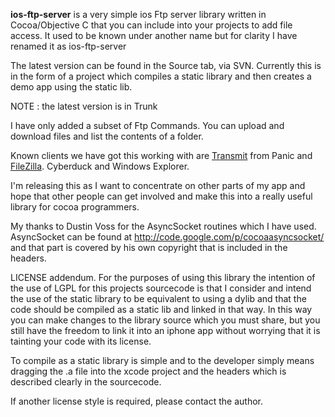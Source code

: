 **ios-ftp-server** is a very simple ios Ftp server library written in Cocoa/Objective C that you can include into your
projects to add file access.  It used to be known under another name but for clarity I have renamed it as ios-ftp-server

The latest version can be found in the Source tab, via SVN.  Currently this is in the form of a project which compiles a static library and then creates a demo app using the static lib.

NOTE : the latest version is in Trunk

I have only added a subset of Ftp Commands. You can upload and download files and list the contents of a folder.



Known clients we have got this working with are  [Transmit](http://www.panic.com/transmit/) from Panic and [FileZilla](http://filezilla-project.org/). Cyberduck and Windows Explorer.

I'm releasing this as I want to concentrate on other parts of my app and hope that other people can get involved and
make this into a really useful library for cocoa programmers.

My thanks to Dustin Voss for the AsyncSocket routines which I have used.
AsyncSocket can be found at http://code.google.com/p/cocoaasyncsocket/
and that part is covered by his own copyright that is included in the headers.



LICENSE addendum.
For the purposes of using this library  the intention  of the use of  LGPL for this projects sourcecode is that
I consider and intend the use of the static library to be equivalent to using a dylib and that the code should be compiled as a static lib and linked in that way.  In this way you can make changes to the library source which you must share, but you still have the freedom to link it into an iphone app without worrying that it is tainting your code with its license.

To compile as a static library is simple and to the developer simply means dragging the .a file into the xcode project and the headers which is described clearly in the sourcecode.

If another license style is required, please contact the author.